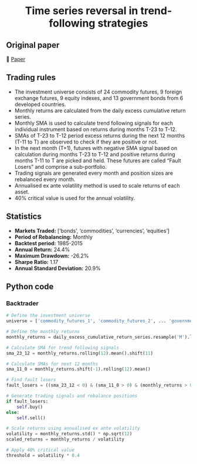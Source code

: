 <div align="center">
  <h1>Time series reversal in trend-following strategies</h1>
</div>

## Original paper

📕 [Paper](https://papers.ssrn.com/sol3/papers.cfm?abstract_id=2971875)

## Trading rules

- The investment universe consists of 24 commodity futures, 9 foreign exchange futures, 9 equity indexes, and 13 government bonds from 6 developed countries.
- Monthly returns are calculated from the daily excess cumulative return series.
- Monthly SMA is used to calculate trend following signals for each individual instrument based on returns during months T-23 to T-12.
- SMAs of T-23 to T-12 period excess returns during the next 12 months (T-11 to T) are observed to check if they are positive or not.
- In the next month (T+1), futures with negative SMA signal based on calculation during months T-23 to T-12 and positive returns during months T-11 to T are picked and held. These futures are called “Fault Losers” and comprise a sub-portfolio.
- Trading signals are generated every month and position sizes are rebalanced every month.
- Annualised ex ante volatility method is used to scale returns of each asset.
- 40% critical value is used for the annual volatility.

## Statistics

- **Markets Traded:** [‘bonds’, ‘commodities’, ‘currencies’, ‘equities’]
- **Period of Rebalancing:** Monthly
- **Backtest period:** 1985-2015
- **Annual Return:** 24.4%
- **Maximum Drawdown:** -26.2%
- **Sharpe Ratio:** 1.17
- **Annual Standard Deviation:** 20.9%

## Python code

### Backtrader

```python
# Define the investment universe
universe = ['commodity_futures_1', 'commodity_futures_2', ... 'government_bonds_13']

# Define the monthly returns
monthly_returns = daily_excess_cumulative_return_series.resample('M').last().pct_change()

# Calculate SMA for trend following signals
sma_23_12 = monthly_returns.rolling(12).mean().shift(11)

# Calculate SMAs for next 12 months
sma_11_0 = monthly_returns.shift(-1).rolling(12).mean()

# Find fault losers
fault_losers = ((sma_23_12 < 0) & (sma_11_0 > 0) & (monthly_returns > 0)).any(axis=1)

# Generate trading signals and rebalance positions
if fault_losers:
    self.buy()
else:
    self.sell()

# Scale returns using annualised ex ante volatility
volatility = monthly_returns.std() * np.sqrt(12)
scaled_returns = monthly_returns / volatility

# Apply 40% critical value
threshold = volatility * 0.4
```